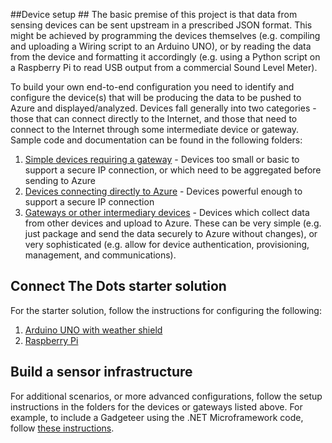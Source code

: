 ##Device setup  ##
The basic premise of this project is that data from sensing devices can be sent upstream in a prescribed JSON format. This might be achieved by programming the devices themselves (e.g. compiling and uploading a Wiring script to an Arduino UNO), or by reading the data from the device and formatting it accordingly (e.g. using a Python script on a Raspberry Pi to read USB output from a commercial Sound Level Meter). 

To build your own end-to-end configuration you need to identify and configure the device(s) that will be producing the data to be pushed to Azure and displayed/analyzed. Devices fall generally into two categories - those that can connect directly to the Internet, and those that need to connect to the Internet through some intermediate device or gateway. Sample code and documentation can be found in the following folders:

1. [Simple devices requiring a gateway](GatewayConnectedDevices/) - Devices too small or basic to support a secure IP connection, or which need to be aggregated before sending to Azure
2. [Devices connecting directly to Azure](DirectlyConnectedDevices/) - Devices powerful enough to support a secure IP connection
3. [Gateways or other intermediary devices](Gateways/) - Devices which collect data from other devices and upload to Azure. These can be very simple (e.g. just package and send the data securely to Azure without changes), or very sophisticated (e.g. allow for device authentication, provisioning, management, and communications). 

## Connect The Dots starter solution ##
For the starter solution, follow the instructions for configuring the following:

1. [Arduino UNO with weather shield](GatewayConnectedDevices/Arduino/Weather/WeatherShieldJson/Arduino-and-Weather-Shield-setup.md) 
2. [Raspberry Pi](Gateways/RaspberryPi/RaspberryPi-Gateway-setup.md) 

## Build a sensor infrastructure ##
For additional scenarios, or more advanced configurations, follow the setup instructions in the folders for the devices or gateways listed above. For example, to include a Gadgeteer using the .NET Microframework code, follow [these instructions](DirectlyConnectedDevices/NETMF/ConnectTheDotsGadgeteer/Docs/NETMF%20Gadgeteer%20setup.md).